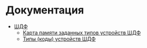 # Документация

<!-- ![logo](img/image1.jpg) -->

- [ШДФ](shdf/)
  - [Карта памяти заданных типов устройств ШДФ](shdf/devices-map.md)
  - [Типы (коды) устройств ШДФ](shdf/device-types.md)
